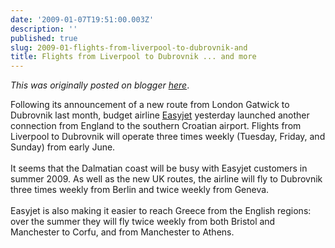 ```yaml
---
date: '2009-01-07T19:51:00.003Z'
description: ''
published: true
slug: 2009-01-flights-from-liverpool-to-dubrovnik-and
title: Flights from Liverpool to Dubrovnik ... and more
---
```


*This was originally posted on blogger [here](https://blog.balkanology.com/2009/01/flights-from-liverpool-to-dubrovnik-and.html)*.

Following its announcement of a new route from London Gatwick to Dubrovnik last month, budget airline <a href="http://www.easyjet.com/EN/News/14_new_routes_cheap_flights_across_europe.html">Easyjet</a> yesterday launched another connection from England to the southern Croatian airport. Flights from Liverpool to Dubrovnik will operate three times weekly (Tuesday, Friday, and Sunday) from early June. <br /><br />It seems that the Dalmatian coast will be busy with Easyjet customers in summer 2009. As well as the new UK routes, the airline will fly to Dubrovnik three times weekly from Berlin and twice weekly from Geneva.<br /><br />Easyjet is also making it easier to reach Greece from the English regions: over the summer they will fly twice weekly from both Bristol and Manchester to Corfu, and from Manchester to Athens.
